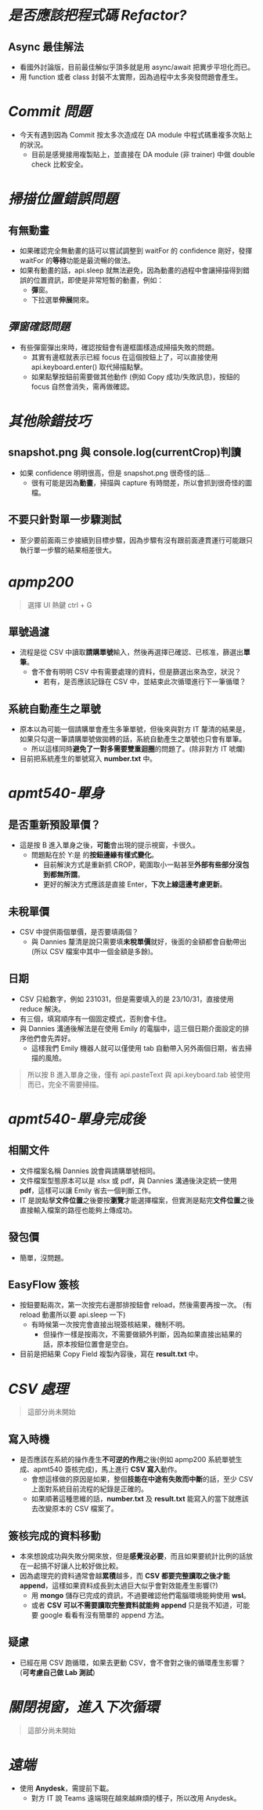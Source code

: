 # **_是否應該把程式碼 Refactor?_**

## **Async 最佳解法**

- 看國外討論版，目前最佳解似乎頂多就是用 async/await 把異步平坦化而已。
- 用 function 或者 class 封裝不太實際，因為過程中太多突發問題會產生。

# **_Commit 問題_**

- 今天有遇到因為 Commit 按太多次造成在 DA module 中程式碼重複多次貼上的狀況。
  - 目前是感覺接用複製貼上，並直接在 DA module (非 trainer) 中做 double check 比較安全。

# **_掃描位置錯誤問題_**

## **有無動畫**

- 如果確認完全無動畫的話可以嘗試調整到 waitFor 的 confidence 剛好，發揮 waitFor 的**等待**功能是最流暢的做法。
- 如果有動畫的話，api.sleep 就無法避免，因為動畫的過程中會讓掃描得到錯誤的位置資訊，即使是非常短暫的動畫，例如：
  - **彈**窗。
  - 下拉選單**伸展**開來。

## **_彈窗確認問題_**

- 有些彈窗彈出來時，確認按鈕會有邊框圖樣造成掃描失敗的問題。
  - 其實有邊框就表示已經 focus 在這個按鈕上了，可以直接使用 api.keyboard.enter() 取代掃描點擊。
  - 如果點擊按鈕前需要做其他動作 (例如 Copy 成功/失敗訊息)，按鈕的 focus 自然會消失，需再做確認。

# **_其他除錯技巧_**

## **snapshot.png 與 console.log(currentCrop)判讀**

- 如果 confidence 明明很高，但是 snapshot.png 很奇怪的話...
  - 很有可能是因為**動畫**，掃描與 capture 有時間差，所以會抓到很奇怪的圖檔。

## **不要只針對單一步驟測試**

- 至少要前面兩三步接續到目標步驟，因為步驟有沒有跟前面連貫運行可能跟只執行單一步驟的結果相差很大。

# **_apmp200_**

> 選擇 UI 熱鍵 ctrl + G

## **單號過濾**

- 流程是從 CSV 中讀取**請購單號**輸入，然後再選擇已確認、已核准，篩選出**單筆**。
  - 會不會有明明 CSV 中有需要處理的資料，但是篩選出來為空，狀況？
    - 若有，是否應該記錄在 CSV 中，並結束此次循環進行下一筆循環？

## **系統自動產生之單號**

- 原本以為可能一個請購單會產生多筆單號，但後來與對方 IT 釐清的結果是，如果只勾選一筆請購單號做拋轉的話，系統自動產生之單號也只會有單筆。
  - 所以這樣同時**避免了一對多需要雙重迴圈**的問題了。(除非對方 IT 唬爛)
- 目前把系統產生的單號寫入 **number.txt** 中。

# **_apmt540-單身_**

## **是否重新預設單價？**

- 這是按 B 進入單身之後，**可能**會出現的提示視窗，卡很久。
  - 問題點在於 Y:是 的**按鈕邊緣有樣式變化**。
    - 目前解決方式是重新抓 CROP，範圍取小一點甚至**外部有些部分沒包到都無所謂**。
    - 更好的解決方式應該是直接 Enter，**下次上線這邊考慮更新**。

## **未稅單價**

- CSV 中提供兩個單價，是否要填兩個？
  - 與 Dannies 釐清是說只需要填**未稅單價**就好，後面的金額都會自動帶出 (所以 CSV 檔案中其中一個金額是多餘)。

## **日期**

- CSV 只給數字，例如 231031，但是需要填入的是 23/10/31，直接使用 reduce 解決。
- 有三個，填寫順序有一個固定模式，否則會卡住。
- 與 Dannies 溝通後解法是在使用 Emily 的電腦中，這三個日期介面設定的排序他們會先弄好。
  - 這樣我們 Emily 機器人就可以僅使用 tab 自動帶入另外兩個日期，省去掃描的風險。

> 所以按 B 進入單身之後，僅有 api.pasteText 與 api.keyboard.tab 被使用而已，完全不需要掃描。

# **_apmt540-單身完成後_**

## **相關文件**

- 文件檔案名稱 Dannies 說會與請購單號相同。
- 文件檔案型態原本可以是 xlsx 或 pdf，與 Dannies 溝通後決定統一使用 **pdf**，這樣可以讓 Emily 省去一個判斷工作。
- IT 是說點擊**文件位置**之後要按**瀏覽**才能選擇檔案，但實測是點完**文件位置**之後直接輸入檔案的路徑也能夠上傳成功。

## **發包價**

- 簡單，沒問題。

## **EasyFlow 簽核**

- 按鈕要點兩次，第一次按完右邊那排按鈕會 reload，然後需要再按一次。 (有 reload 動畫所以要 api.sleep 一下)
  - 有時候第一次按完會直接出現簽核結果，機制不明。
    - 但操作一樣是按兩次，不需要做額外判斷，因為如果直接出結果的話，原本按鈕位置會是空白。
- 目前是把結果 Copy Field 複製內容後，寫在 **result.txt** 中。

# **_CSV 處理_**

> 這部分尚未開始

## **寫入時機**

- 是否應該在系統的操作產生**不可逆的作用**之後(例如 apmp200 系統單號生成、apmt540 簽核完成)，馬上進行 **CSV 寫入**動作。
  - 會想這樣做的原因是如果，整個**技能在中途有失敗而中斷**的話，至少 CSV 上面對系統目前流程的紀錄是正確的。
  - 如果順著這種思維的話，**number.txt** 及 **result.txt** 能寫入的當下就應該去改變原本的 CSV 檔案了。

## **簽核完成的資料移動**

- 本來想說成功與失敗分開來放，但是**感覺沒必要**，而且如果要統計比例的話放在一起搞不好讓人比較好做比較。
- 因為處理完的資料通常會越**累積**越多，而 **CSV 都要完整讀取之後才能 append**，這樣如果資料成長到太過巨大似乎會對效能產生影響(?)
  - 用 **mongo** 儲存已完成的資訊，不過要確認他們電腦環境能夠使用 **wsl**。
  - 或者 **CSV 可以不需要讀取完整資料就能夠 append** 只是我不知道，可能要 google 看看有沒有簡單的 append 方法。

## **疑慮**

- 已經在用 CSV 跑循環，如果去更動 CSV，會不會對之後的循環產生影響？(**可考慮自己做 Lab 測試**)

# **_關閉視窗，進入下次循環_**

> 這部分尚未開始

# **_遠端_**

- 使用 **Anydesk**，需提前下載。
  - 對方 IT 說 Teams 遠端現在越來越麻煩的樣子，所以改用 Anydesk。
